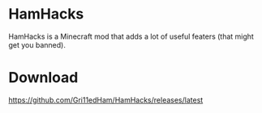 # HamHacks

HamHacks is a Minecraft mod that adds a lot of useful featers (that might get you banned).

# Download
https://github.com/Gri11edHam/HamHacks/releases/latest
